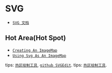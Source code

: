 # SVG

* [` SVG 文档 `](https://developer.mozilla.org/en-US/docs/Web/SVG)

## Hot Area(Hot Spot)

* [` Creating An ImageMap `](https://developer.mozilla.org/en-US/docs/Learn/HTML/Howto/Add_a_hit_map_on_top_of_an_image)
* [` Using Svg As An ImageMap `](http://thenewcode.com/696/Using-SVG-as-an-Alternative-To-Imagemaps)

tips: [` 热区绘制工具 `](https://unpkg.com/svgedit@3.2.0/editor/svg-editor.html), [` github SVGEdit `](https://github.com/SVG-Edit/svgedit).
tips: [` 热区绘制工具 `](https://boxy-svg.com/app).
